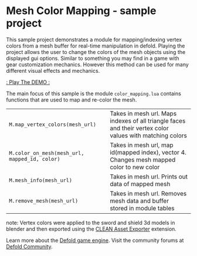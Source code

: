 # Mesh Color Mapping - sample project

This sample project demonstrates a module for mapping/indexing vertex colors from a mesh buffer for real-time manipulation in defold. Playing the project allows the user to change the colors of the mesh objects using the displayed gui options. Similar to something you may find in a game with gear customization mechanics. However this method can be used for many different visual effects and mechanics.

[: Play The DEMO :]()

The main focus of this sample is the module `color_mapping.lua` contains functions that are used to map and re-color the mesh.

|                                               	|                                                                                                          	|
|-----------------------------------------------	|----------------------------------------------------------------------------------------------------------	|
| `M.map_vertex_colors(mesh_url)`               	| Takes in mesh url. Maps indexes of all triangle faces and their vertex color values with matching colors 	|
| `M.color_on_mesh(mesh_url, mapped_id, color)` 	| Takes in mesh url, map id(mapped index), vector 4. Changes mesh mapped color to new color                	|
| `M.mesh_info(mesh_url)`                       	| Takes in mesh url. Prints out data of mapped mesh                                                        	|
| `M.remove_mesh(mesh_url)`                     	| Takes in mesh url. Removes mesh data and buffer stored in module tables                                  	|


note: Vertex colors were applied to the sword and shield 3d models in blender and then exported using the [CLEAN Asset Exporter](https://extensions.blender.org/add-ons/clean-game-asset-exporter/) extension.


Learn more about the [Defold game engine](https://defold.com/). Visit the community forums at [Defold Community](https://forum.defold.com).

